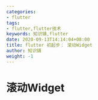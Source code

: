 ```yaml
---
categories:
- flutter
tags:
- flutter,flutter技术
keywords: 知识铺,flutter
date: 2020-09-13T14:14:04+08:00
title: flutter 初起步： 滚动Widget
author: 知识铺
weight: -1
---
```


# 滚动Widget

